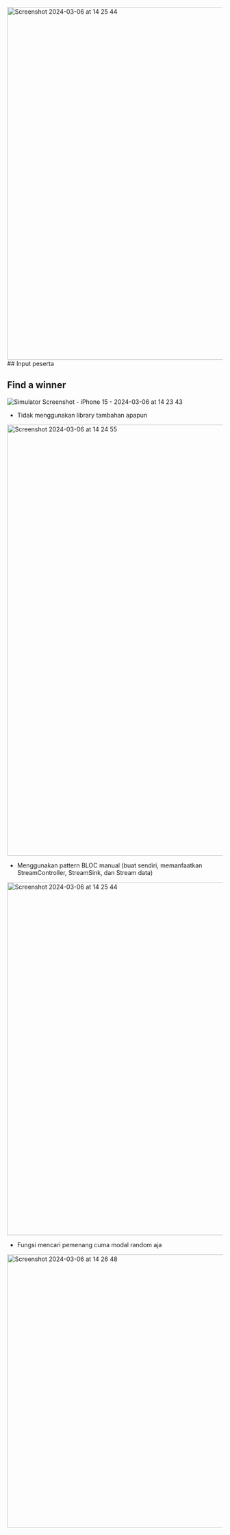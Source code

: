 <img width="822" alt="Screenshot 2024-03-06 at 14 25 44" src="https://github.com/nunutech40/project_app_arisan/assets/49187517/8c02a4ec-1fac-45c4-b66c-db745fbc559c">
## Input peserta

## Find a winner
![Simulator Screenshot - iPhone 15 - 2024-03-06 at 14 23 43](https://github.com/nunutech40/project_app_arisan/assets/49187517/6f1ca579-760f-42dd-a01d-43d48afb6147)

* Tidak menggunakan library tambahan apapun
<img width="1004" alt="Screenshot 2024-03-06 at 14 24 55" src="https://github.com/nunutech40/project_app_arisan/assets/49187517/5f40211e-1865-4e01-a558-8cbb8bf8e4fc">

* Menggunakan pattern BLOC manual (buat sendiri, memanfaatkan StreamController, StreamSink, dan Stream data)
<img width="822" alt="Screenshot 2024-03-06 at 14 25 44" src="https://github.com/nunutech40/project_app_arisan/assets/49187517/05431443-af60-4fde-a2f9-1ac1b33b75f1">

* Fungsi mencari pemenang cuma modal random aja
<img width="637" alt="Screenshot 2024-03-06 at 14 26 48" src="https://github.com/nunutech40/project_app_arisan/assets/49187517/b167686e-e225-4841-94cb-b82ddfbe06c3">
